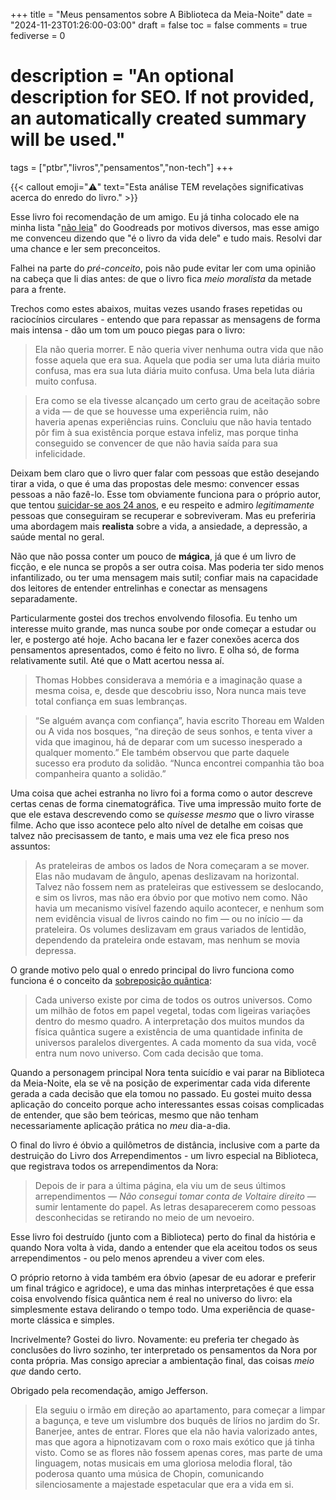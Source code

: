 +++
title = "Meus pensamentos sobre A Biblioteca da Meia-Noite"
date = "2024-11-23T01:26:00-03:00"
draft = false
toc = false
comments = true
fediverse = 0
# description = "An optional description for SEO. If not provided, an automatically created summary will be used."

tags = ["ptbr","livros","pensamentos","non-tech"]
+++

{{< callout emoji="⚠️" text="Esta análise TEM revelações significativas acerca do enredo do livro." >}}

Esse livro foi recomendação de um amigo. Eu já tinha colocado ele na minha lista "[não leia](https://www.goodreads.com/review/list/165050247?shelf=do-not-read)" do Goodreads por motivos diversos, mas esse amigo me convenceu dizendo que "é o livro da vida dele" e tudo mais. Resolvi dar uma chance e ler sem preconceitos.

Falhei na parte do *pré-conceito*, pois não pude evitar ler com uma opinião na cabeça que li dias antes: de que o livro fica *meio moralista* da metade para a frente.

Trechos como estes abaixos, muitas vezes usando frases repetidas ou raciocínios circulares - entendo que para repassar as mensagens de forma mais intensa - dão um tom um pouco piegas para o livro:

> Ela não queria morrer. E não queria viver nenhuma outra vida que não fosse aquela que era sua. Aquela que podia ser uma luta diária muito confusa, mas era sua luta diária muito confusa. Uma bela luta diária muito confusa.

> Era como se ela tivesse alcançado um certo grau de aceitação sobre a vida — de que se houvesse uma experiência ruim, não haveria apenas experiências ruins. Concluiu que não havia tentado pôr fim à sua existência porque estava infeliz, mas porque tinha conseguido se convencer de que não havia saída para sua infelicidade.

Deixam bem claro que o livro quer falar com pessoas que estão desejando tirar a vida, o que é uma das propostas dele mesmo: convencer essas pessoas a não fazê-lo. Esse tom obviamente funciona para o próprio autor, que tentou [suicidar-se aos 24 anos](https://www.theguardian.com/lifeandstyle/2018/nov/17/matt-haig-i-wanted-to-end-it-all-surviving-and-thriving-is-the-lesson-i-pass-on), e eu respeito e admiro *legitimamente* pessoas que conseguiram se recuperar e sobreviveram. Mas eu preferiria uma abordagem mais **realista** sobre a vida, a ansiedade, a depressão, a saúde mental no geral.

Não que não possa conter um pouco de **mágica**, já que é um livro de ficção, e ele nunca se propôs a ser outra coisa. Mas poderia ter sido menos infantilizado, ou ter uma mensagem mais sutil; confiar mais na capacidade dos leitores de entender entrelinhas e conectar as mensagens separadamente.

Particularmente gostei dos trechos envolvendo filosofia. Eu tenho um interesse muito grande, mas nunca soube por onde começar a estudar ou ler, e postergo até hoje. Acho bacana ler e fazer conexões acerca dos pensamentos apresentados, como é feito no livro. E olha só, de forma relativamente sutil. Até que o Matt acertou nessa aí.

> Thomas Hobbes considerava a memória e a imaginação quase a mesma coisa, e, desde que descobriu isso, Nora nunca mais teve total confiança em suas lembranças.

> “Se alguém avança com confiança”, havia escrito Thoreau em Walden ou A vida nos bosques, “na direção de seus sonhos, e tenta viver a vida que imaginou, há de deparar com um sucesso inesperado a qualquer momento.” Ele também observou que parte daquele sucesso era produto da solidão. “Nunca encontrei companhia tão boa companheira quanto a solidão.”

Uma coisa que achei estranha no livro foi a forma como o autor descreve certas cenas de forma cinematográfica. Tive uma impressão muito forte de que ele estava descrevendo como se *quisesse mesmo* que o livro virasse filme. Acho que isso acontece pelo alto nível de detalhe em coisas que talvez não precisassem de tanto, e mais uma vez ele fica preso nos assuntos:

> As prateleiras de ambos os lados de Nora começaram a se mover. Elas não mudavam de ângulo, apenas deslizavam na horizontal. Talvez não fossem nem as prateleiras que estivessem se deslocando, e sim os livros, mas não era óbvio por que motivo nem como. Não havia um mecanismo visível fazendo aquilo acontecer, e nenhum som nem evidência visual de livros caindo no fim — ou no início — da prateleira. Os volumes deslizavam em graus variados de lentidão, dependendo da prateleira onde estavam, mas nenhum se movia depressa.

O grande motivo pelo qual o enredo principal do livro funciona como funciona é o conceito da [sobreposição quântica](https://pt.wikipedia.org/wiki/Sobreposi%C3%A7%C3%A3o_qu%C3%A2ntica):

> Cada universo existe por cima de todos os outros universos. Como um milhão de fotos em papel vegetal, todas com ligeiras variações dentro do mesmo quadro. A interpretação dos muitos mundos da física quântica sugere a existência de uma quantidade infinita de universos paralelos divergentes. A cada momento da sua vida, você entra num novo universo. Com cada decisão que toma.

Quando a personagem principal Nora tenta suicídio e vai parar na Biblioteca da Meia-Noite, ela se vê na posição de experimentar cada vida diferente gerada a cada decisão que ela tomou no passado. Eu gostei muito dessa aplicação do conceito porque acho interessantes essas coisas complicadas de entender, que são bem teóricas, mesmo que não tenham necessariamente aplicação prática no *meu* dia-a-dia.

O final do livro é óbvio a quilômetros de distância, inclusive com a parte da destruição do Livro dos Arrependimentos - um livro especial na Biblioteca, que registrava todos os arrependimentos da Nora:

> Depois de ir para a última página, ela viu um de seus últimos arrependimentos — *Não consegui tomar conta de Voltaire direito* — sumir lentamente do papel. As letras desaparecerem como pessoas desconhecidas se retirando no meio de um nevoeiro.

Esse livro foi destruído (junto com a Biblioteca) perto do final da história e quando Nora volta à vida, dando a entender que ela aceitou todos os seus arrependimentos - ou pelo menos aprendeu a viver com eles.

O próprio retorno à vida também era óbvio (apesar de eu adorar e preferir um final trágico e agridoce), e uma das minhas interpretações é que essa coisa envolvendo física quântica nem é real no universo do livro: ela simplesmente estava delirando o tempo todo. Uma experiência de quase-morte clássica e simples.

Incrivelmente? Gostei do livro. Novamente: eu preferia ter chegado às conclusões do livro sozinho, ter interpretado os pensamentos da Nora por conta própria. Mas consigo apreciar a ambientação final, das coisas *meio que* dando certo.

Obrigado pela recomendação, amigo Jefferson.

> Ela seguiu o irmão em direção ao apartamento, para começar a limpar a bagunça, e teve um vislumbre dos buquês de lírios no jardim do Sr. Banerjee, antes de entrar. Flores que ela não havia valorizado antes, mas que agora a hipnotizavam com o roxo mais exótico que já tinha visto. Como se as flores não fossem apenas cores, mas parte de uma linguagem, notas musicais em uma gloriosa melodia floral, tão poderosa quanto uma música de Chopin, comunicando silenciosamente a majestade espetacular que era a vida em si.